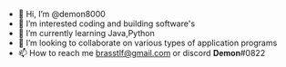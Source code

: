 - 👋 Hi, I’m @demon8000
- 👀 I’m interested coding and building software's
- 🌱 I’m currently learning Java,Python
- 💞️ I’m looking to collaborate on various types of application programs
- 📫 How to reach me brasstlf@gmail.com or discord 𝐃𝐞𝐦𝐨𝐧#0822

<!---
Nothing Special just a programmer trying to have career :)
--->

